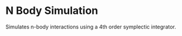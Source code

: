 N Body Simulation
=================

Simulates n-body interactions using a 4th order symplectic integrator.
